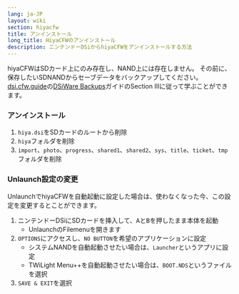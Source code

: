 ```yaml
---
lang: ja-JP
layout: wiki
section: hiyacfw
title: アンインストール
long_title: HiyaCFWのアンインストール
description: ニンテンドーDSiからhiyaCFWをアンインストールする方法
---
```


hiyaCFWはSDカード上にのみ存在し、NAND上には存在しません。 その前に、保存したいSDNANDからセーブデータをバックアップしてください。 [dsi.cfw.guide](https://dsi.cfw.guide)の[DSiWare Backups](https://dsi.cfw.guide/dsiware-backups.html#section-iii---extracting-the-save-file-optional)ガイドのSection IIIに従って学ぶことができます。

### アンインストール
1. `hiya.dsi`をSDカードのルートから削除
1. `hiya`フォルダを削除
1. `import`、`photo`、`progress`、`shared1`、`shared2`、`sys`、`title`、`ticket`、`tmp`フォルダを削除

### Unlaunch設定の変更

UnlaunchでhiyaCFWを自動起動に設定した場合は、使わなくなった今、この設定を変更するとことができます。

1. ニンテンドーDSiにSDカードを挿入して、<kbd class="face">A</kbd>と<kbd class="face">B</kbd>を押したまま本体を起動
    - UnlaunchのFilemenuを開きます
1. `OPTIONS`にアクセスし、`NO BUTTON`を希望のアプリケーションに設定
    - システムNANDを自動起動させたい場合は、`Launcher`というアプリに設定
    - TWiLight Menu++を自動起動させたい場合は、`BOOT.NDS`というファイルを選択
1. `SAVE & EXIT`を選択
